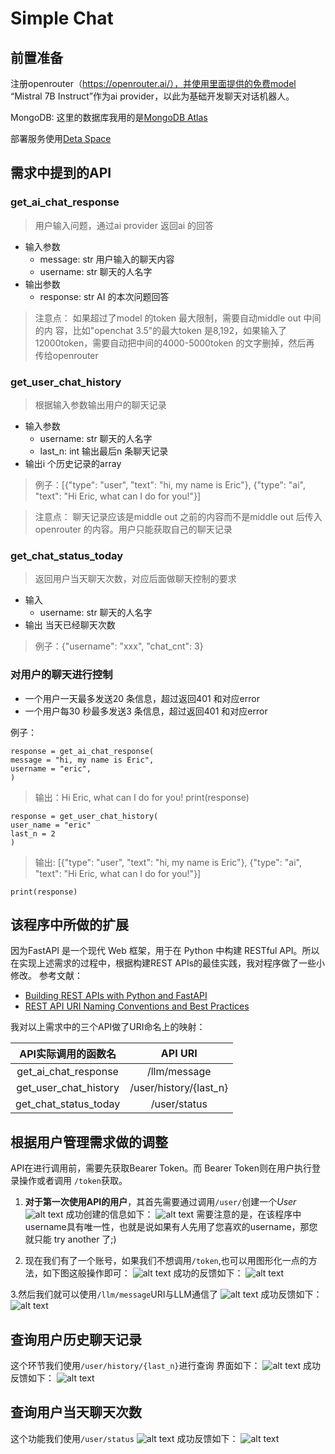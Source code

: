 # Simple Chat


## 前置准备
注册openrouter（https://openrouter.ai/），并使用里面提供的免费model
“Mistral 7B Instruct”作为ai provider，以此为基础开发聊天对话机器人。

MongoDB: 这里的数据库我用的是[MongoDB Atlas](https://www.mongodb.com/atlas/database)

部署服务使用[Deta Space](https://deta.space/)

## 需求中提到的API
### get_ai_chat_response
>用户输入问题，通过ai provider 返回ai 的回答

- 输入参数
  - message: str 用户输入的聊天内容
  - username: str 聊天的人名字
- 输出参数
  - response: str AI 的本次问题回答
> 注意点：
  如果超过了model 的token 最大限制，需要自动middle out 中间的内
容，比如"openchat 3.5"的最大token 是8,192，如果输入了
12000token，需要自动把中间的4000-5000token 的文字删掉，然后再
传给openrouter

### get_user_chat_history
> 根据输入参数输出用户的聊天记录

- 输入参数
  - username: str 聊天的人名字
  - last_n: int 输出最后n 条聊天记录
- 输出i 个历史记录的array
> 例子：[{"type": "user", "text": "hi, my name is Eric"}, {"type": "ai", "text":
"Hi Eric, what can I do for you!"}]

> 注意点：
聊天记录应该是middle out 之前的内容而不是middle out 后传入
openrouter 的内容。用户只能获取自己的聊天记录

### get_chat_status_today
> 返回用户当天聊天次数，对应后面做聊天控制的要求

- 输入
  - username: str 聊天的人名字
- 输出 当天已经聊天次数
> 例子：{"username": "xxx", "chat_cnt": 3}

### 对用户的聊天进行控制
- 一个用户一天最多发送20 条信息，超过返回401 和对应error
- 一个用户每30 秒最多发送3 条信息，超过返回401 和对应error

例子：
```
response = get_ai_chat_response(
message = "hi, my name is Eric",
username = "eric",
)
```
>输出：Hi Eric, what can I do for you!
print(response)

```
response = get_user_chat_history(
user_name = "eric"
last_n = 2
)
```
>输出: [{"type": "user", "text": "hi, my name is Eric"}, {"type": "ai", "text": "Hi Eric, what
can I do for you!"}]

```print(response)```

## 该程序中所做的扩展
因为FastAPI 是一个现代 Web 框架，用于在 Python 中构建 RESTful API。所以在实现上述需求的过程中，根据构建REST APIs的最佳实践，我对程序做了一些小修改。
参考文献：
- [Building REST APIs with Python and FastAPI](https://medium.com/@ramjoshi.blogs/building-rest-apis-with-python-and-fastapi-f0e9ae19905c)
- [REST API URI Naming Conventions and Best Practices](https://restfulapi.net/resource-naming/)

我对以上需求中的三个API做了URI命名上的映射：

| API实际调用的函数名 | API URI |
| :----: | :----: |
| get_ai_chat_response | /llm/message |
| get_user_chat_history | /user/history/{last_n} |
| get_chat_status_today | /user/status |

## 根据用户管理需求做的调整
API在进行调用前，需要先获取Bearer Token。而 Bearer Token则在用户执行登录操作或者调用 ```/token```获取。

1. **对于第一次使用API的用户**，其首先需要通过调用```/user/```创建一个*User*
![alt text](image.png)
成功创建的信息如下：
![alt text](image-1.png)
需要注意的是，在该程序中username具有唯一性，也就是说如果有人先用了您喜欢的username，那您就只能 try another 了;)


2. 现在我们有了一个账号，如果我们不想调用```/token```,也可以用图形化一点的方法，如下图这般操作即可：
   ![alt text](image-2.png)
成功的反馈如下：
![alt text](image-3.png)

3.然后我们就可以使用```/llm/message```URI与LLM通信了
![alt text](image-4.png)
成功反馈如下：
![alt text](image-5.png)

## 查询用户历史聊天记录
这个环节我们使用```/user/history/{last_n}```进行查询
界面如下：
![alt text](image-6.png)
成功反馈如下：
![alt text](image-7.png)

## 查询用户当天聊天次数
这个功能我们使用```/user/status```
![alt text](image-8.png)
成功反馈如下：
![alt text](image-9.png)